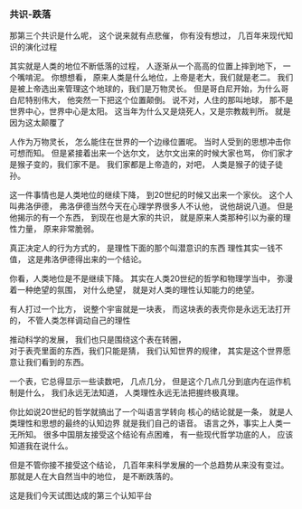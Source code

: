 ### 共识-跌落
那第三个共识是什么呢，
这个说来就有点悲催，
你有没有想过，
几百年来现代知识的演化过程

其实就是人类的地位不断低落的过程，
人逐渐从一个高高的位置上摔到地下，
一个嘴啃泥。
你想想看，
原来人类是什么地位，上帝是老大，我们就是老二。
我们是被上帝选出来管理这个地球的，我们是万物灵长。
但是哥白尼开始，为什么哥白尼特别伟大，
他突然一下把这个位置颠倒。
说不对，人住的那叫地球，
那不是世界中心，世界中心是太阳。
这当年为什么又是烧死人，又是宗教裁判所。
就是因为这太颠覆了

人作为万物灵长，
怎么能住在世界的一个边缘位置呢。
当时人受到的思想冲击你可想而知。
但是紧接着出来一个达尔文，
达尔文出来的时候大家也骂，
你们家才是猴子变的，我们家不是。
我们家都是上帝造的，对吧，
人类是猴子的徒子徒孙。

这一件事情也是人类地位的继续下降，
到20世纪的时候又出来一个家伙。
这个人叫弗洛伊德，
弗洛伊德当然今天在心理学界很多人不认他，
说他胡说八道。
但是他揭示的有一个东西，
到现在也是大家的共识，
就是原来人类那种引以为豪的理性力量，
原来非常脆弱。

真正决定人的行为方式的，
是理性下面的那个叫潜意识的东西
理性其实一钱不值，
这是弗洛伊德得出来的一个结论。

你看，人类地位是不是继续下降。
其实在人类20世纪的哲学和物理学当中，
弥漫着一种绝望的氛围，
对什么绝望，
就是对人类的理性认知能力的绝望。

有人打过一个比方，
说整个宇宙就是一块表，
而这块表的表壳你是永远无法打开的，
不管人类怎样调动自己的理性

推动科学的发展， 
我们也只是围绕这个表在转圈，  
对于表壳里面的东西，我们只能是猜，
我们认知世界的规律，
其实是这个世界愿意让我们看到的东西。

一个表，它总得显示一些读数吧，
几点几分，
但是这个几点几分到底内在运作机制是什么，
我们永远无法知道，
人类理性永远无法把握终极真理。

你比如说20世纪的哲学就搞出了一个叫语言学转向
核心的结论就是一条，
就是人类理性和思想的最终的认知边界
就是我们自己的语音。
语言之外，事实上人类一无所知。
很多中国朋友接受这个结论有点困难，
有一些现代哲学功底的人，
应该知道我在说什么。

但是不管你接不接受这个结论，
几百年来科学发展的一个总趋势从来没有变过。
那就是人在大自然当中的地位，
是不断跌落的。

这是我们今天试图达成的第三个认知平台